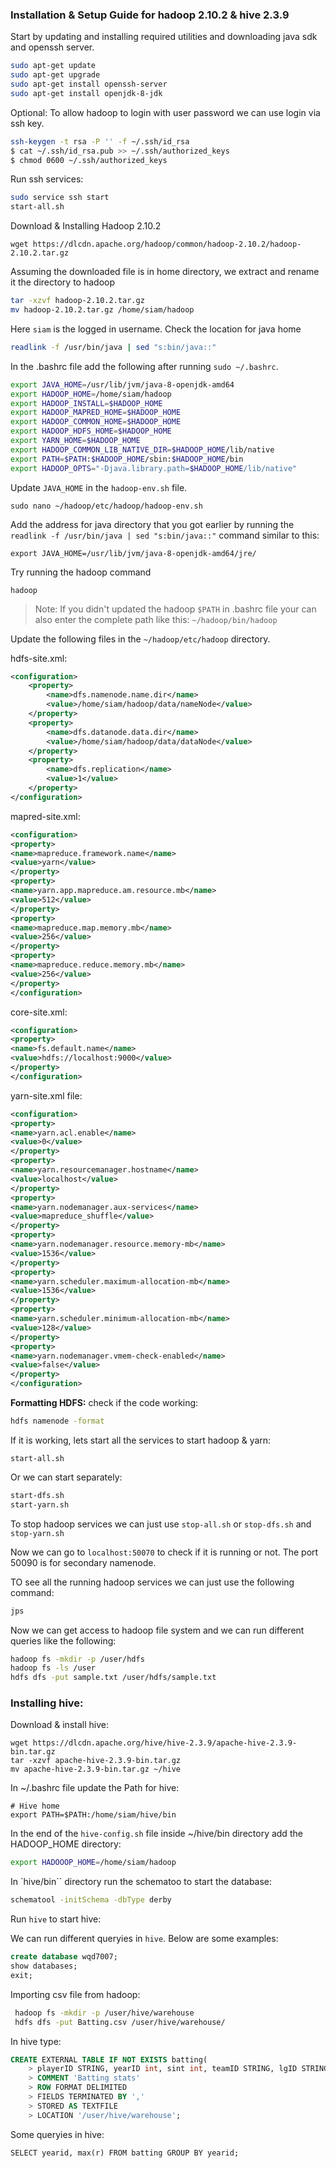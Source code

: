 ### Installation & Setup Guide for hadoop 2.10.2 & hive 2.3.9

Start by updating and installing required utilities and downloading java sdk and openssh server.

```bash
sudo apt-get update
sudo apt-get upgrade
sudo apt-get install openssh-server
sudo apt-get install openjdk-8-jdk
```

Optional: To allow hadoop to login with user password we can use login via ssh key.

```bash
ssh-keygen -t rsa -P '' -f ~/.ssh/id_rsa
$ cat ~/.ssh/id_rsa.pub >> ~/.ssh/authorized_keys
$ chmod 0600 ~/.ssh/authorized_keys
```

Run ssh services:

```bash
sudo service ssh start
start-all.sh
```

Download & Installing Hadoop 2.10.2

```
wget https://dlcdn.apache.org/hadoop/common/hadoop-2.10.2/hadoop-2.10.2.tar.gz
```

Assuming the downloaded file is in home directory, we extract and rename it the directory to hadoop

```bash
tar -xzvf hadoop-2.10.2.tar.gz
mv hadoop-2.10.2.tar.gz /home/siam/hadoop
```

Here `siam` is the logged in username.
Check the location for java home

```bash
readlink -f /usr/bin/java | sed "s:bin/java::"
```

In the .bashrc file add the following after running `sudo ~/.bashrc`.

```bash
export JAVA_HOME=/usr/lib/jvm/java-8-openjdk-amd64
export HADOOP_HOME=/home/siam/hadoop
export HADOOP_INSTALL=$HADOOP_HOME
export HADOOP_MAPRED_HOME=$HADOOP_HOME
export HADOOP_COMMON_HOME=$HADOOP_HOME
export HADOOP_HDFS_HOME=$HADOOP_HOME
export YARN_HOME=$HADOOP_HOME
export HADOOP_COMMON_LIB_NATIVE_DIR=$HADOOP_HOME/lib/native
export PATH=$PATH:$HADOOP_HOME/sbin:$HADOOP_HOME/bin
export HADOOP_OPTS="-Djava.library.path=$HADOOP_HOME/lib/native"
```

Update `JAVA_HOME` in the `hadoop-env.sh` file.

```
sudo nano ~/hadoop/etc/hadoop/hadoop-env.sh
```

Add the address for java directory that you got earlier by running the `readlink -f /usr/bin/java | sed "s:bin/java::"` command similar to this:

```
export JAVA_HOME=/usr/lib/jvm/java-8-openjdk-amd64/jre/
```

Try running the hadoop command

```
hadoop
```

> Note: If you didn't updated the hadoop `$PATH` in .bashrc file your can also enter the complete path like this: `~/hadoop/bin/hadoop`

Update the following files in the `~/hadoop/etc/hadoop` directory.

hdfs-site.xml:

```xml
<configuration>
	<property>
		<name>dfs.namenode.name.dir</name>
		<value>/home/siam/hadoop/data/nameNode</value>
	</property>
	<property>
		<name>dfs.datanode.data.dir</name>
		<value>/home/siam/hadoop/data/dataNode</value>
	</property>
	<property>
		<name>dfs.replication</name>
		<value>1</value>
	</property>
</configuration>
```

mapred-site.xml:

```xml
<configuration>
<property>
<name>mapreduce.framework.name</name>
<value>yarn</value>
</property>
<property>
<name>yarn.app.mapreduce.am.resource.mb</name>
<value>512</value>
</property>
<property>
<name>mapreduce.map.memory.mb</name>
<value>256</value>
</property>
<property>
<name>mapreduce.reduce.memory.mb</name>
<value>256</value>
</property>
</configuration>
```

core-site.xml:

```xml
<configuration>
<property>
<name>fs.default.name</name>
<value>hdfs://localhost:9000</value>
</property>
</configuration>
```

yarn-site.xml file:

```xml
<configuration>
<property>
<name>yarn.acl.enable</name>
<value>0</value>
</property>
<property>
<name>yarn.resourcemanager.hostname</name>
<value>localhost</value>
</property>
<property>
<name>yarn.nodemanager.aux-services</name>
<value>mapreduce_shuffle</value>
</property>
<property>
<name>yarn.nodemanager.resource.memory-mb</name>
<value>1536</value>
</property>
<property>
<name>yarn.scheduler.maximum-allocation-mb</name>
<value>1536</value>
</property>
<property>
<name>yarn.scheduler.minimum-allocation-mb</name>
<value>128</value>
</property>
<property>
<name>yarn.nodemanager.vmem-check-enabled</name>
<value>false</value>
</property>
</configuration>
```

**Formatting HDFS:** check if the code working:

```bash
hdfs namenode -format
```

If it is working, lets start all the services to start hadoop & yarn:

```
start-all.sh
```

Or we can start separately:

```bash
start-dfs.sh
start-yarn.sh
```

To stop hadoop services we can just use `stop-all.sh` or `stop-dfs.sh` and `stop-yarn.sh`

Now we can go to `localhost:50070` to check if it is running or not. The port 50090 is for secondary namenode.

TO see all the running hadoop services we can just use the following command:

```bash
jps
```

Now we can get access to hadoop file system and we can run different queries like the following:

```bash
hadoop fs -mkdir -p /user/hdfs
hadoop fs -ls /user
hdfs dfs -put sample.txt /user/hdfs/sample.txt
```

### Installing hive:

Download & install hive:

```
wget https://dlcdn.apache.org/hive/hive-2.3.9/apache-hive-2.3.9-bin.tar.gz
tar -xzvf apache-hive-2.3.9-bin.tar.gz
mv apache-hive-2.3.9-bin.tar.gz ~/hive
```

In ~/.bashrc file update the Path for hive:

```
# Hive home
export PATH=$PATH:/home/siam/hive/bin
```

In the end of the `hive-config.sh` file inside ~/hive/bin directory add the HADOOP_HOME directory:

```bash
export HADOOOP_HOME=/home/siam/hadoop
```

In `hive/bin`` directory run the schematoo to start the database:

```bash
schematool -initSchema -dbType derby
```

Run `hive` to start hive:

We can run different queryies in `hive`. Below are some examples:

```sql
create database wqd7007;
show databases;
exit;
```

Importing csv file from hadoop:

```bash
 hadoop fs -mkdir -p /user/hive/warehouse
 hdfs dfs -put Batting.csv /user/hive/warehouse/
```

In hive type:

```sql
CREATE EXTERNAL TABLE IF NOT EXISTS batting(
    > playerID STRING, yearID int, sint int, teamID STRING, lgID STRING, G int, G_batting int)
    > COMMENT 'Batting stats'
    > ROW FORMAT DELIMITED
    > FIELDS TERMINATED BY ','
    > STORED AS TEXTFILE
    > LOCATION '/user/hive/warehouse';

```

Some queryies in hive:

```
SELECT yearid, max(r) FROM batting GROUP BY yearid;
```
